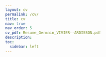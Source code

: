 ```yaml
---
layout: cv
permalink: /cv/
title: cv
nav: true
nav_order: 5
cv_pdf: Resume_Germain_VIVIER--ARDISSON.pdf
description:
toc:
  sidebar: left
---
```

